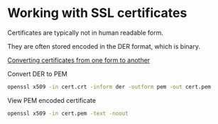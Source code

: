 # Working with SSL certificates

Certificates are typically not in human readable form.

They are often stored encoded in the DER format, which is binary.

[Converting certificates from one form to another](https://support.ssl.com/Knowledgebase/Article/View/19/0/der-vs-crt-vs-cer-vs-pem-certificates-and-how-to-convert-them)

Convert DER to PEM

```bash
openssl x509 -in cert.crt -inform der -outform pem -out cert.pem
```

View PEM encoded certificate

```bash
openssl x509 -in cert.pem -text -noout
```